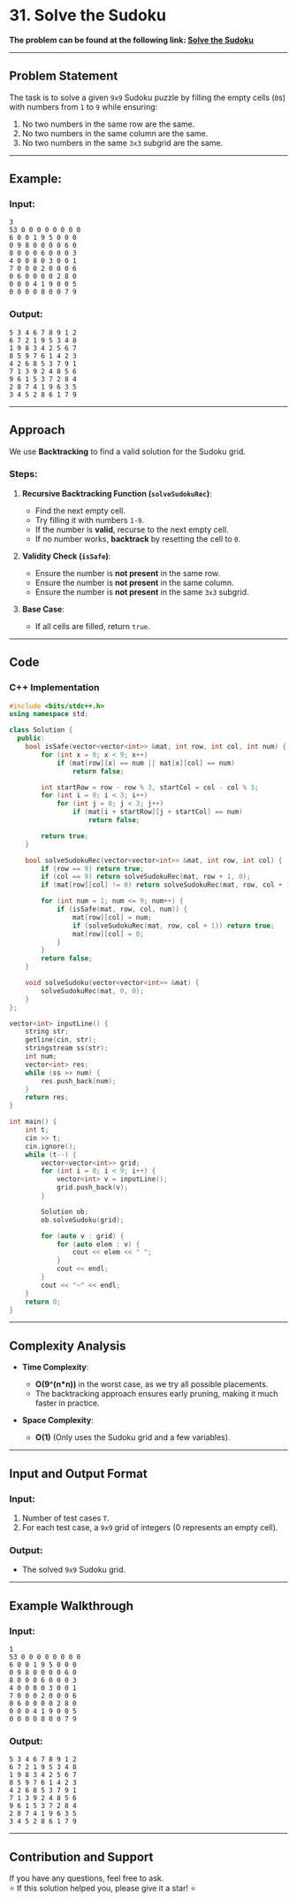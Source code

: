 # 31. Solve the Sudoku

**The problem can be found at the following link: [Solve the Sudoku](https://www.geeksforgeeks.org/problems/solve-the-sudoku-1587115621/1)**

---

## Problem Statement

The task is to solve a given `9x9` Sudoku puzzle by filling the empty cells (`0`s) with numbers from `1` to `9` while ensuring:
1. No two numbers in the same row are the same.
2. No two numbers in the same column are the same.
3. No two numbers in the same `3x3` subgrid are the same.

---

## Example:

### Input:
```
3
53 0 0 0 0 0 0 0 0
6 0 0 1 9 5 0 0 0
0 9 8 0 0 0 0 6 0
8 0 0 0 6 0 0 0 3
4 0 0 8 0 3 0 0 1
7 0 0 0 2 0 0 0 6
0 6 0 0 0 0 2 8 0
0 0 0 4 1 9 0 0 5
0 0 0 0 8 0 0 7 9
```

### Output:
```
5 3 4 6 7 8 9 1 2
6 7 2 1 9 5 3 4 8
1 9 8 3 4 2 5 6 7
8 5 9 7 6 1 4 2 3
4 2 6 8 5 3 7 9 1
7 1 3 9 2 4 8 5 6
9 6 1 5 3 7 2 8 4
2 8 7 4 1 9 6 3 5
3 4 5 2 8 6 1 7 9
```

---

## Approach

We use **Backtracking** to find a valid solution for the Sudoku grid.

### Steps:

1. **Recursive Backtracking Function (`solveSudokuRec`)**:
   - Find the next empty cell.
   - Try filling it with numbers `1-9`.
   - If the number is **valid**, recurse to the next empty cell.
   - If no number works, **backtrack** by resetting the cell to `0`.

2. **Validity Check (`isSafe`)**:
   - Ensure the number is **not present** in the same row.
   - Ensure the number is **not present** in the same column.
   - Ensure the number is **not present** in the same `3x3` subgrid.

3. **Base Case**:
   - If all cells are filled, return `true`.

---

## Code

### C++ Implementation

```cpp
#include <bits/stdc++.h>
using namespace std;

class Solution {
  public:
    bool isSafe(vector<vector<int>> &mat, int row, int col, int num) {
        for (int x = 0; x < 9; x++) 
            if (mat[row][x] == num || mat[x][col] == num) 
                return false;

        int startRow = row - row % 3, startCol = col - col % 3;
        for (int i = 0; i < 3; i++)
            for (int j = 0; j < 3; j++)
                if (mat[i + startRow][j + startCol] == num)
                    return false;

        return true;
    }

    bool solveSudokuRec(vector<vector<int>> &mat, int row, int col) {
        if (row == 9) return true;
        if (col == 9) return solveSudokuRec(mat, row + 1, 0);
        if (mat[row][col] != 0) return solveSudokuRec(mat, row, col + 1);

        for (int num = 1; num <= 9; num++) {
            if (isSafe(mat, row, col, num)) {
                mat[row][col] = num;
                if (solveSudokuRec(mat, row, col + 1)) return true;
                mat[row][col] = 0;
            }
        }
        return false;
    }

    void solveSudoku(vector<vector<int>> &mat) {
        solveSudokuRec(mat, 0, 0);
    }
};

vector<int> inputLine() {
    string str;
    getline(cin, str);
    stringstream ss(str);
    int num;
    vector<int> res;
    while (ss >> num) {
        res.push_back(num);
    }
    return res;
}

int main() {
    int t;
    cin >> t;
    cin.ignore();
    while (t--) {
        vector<vector<int>> grid;
        for (int i = 0; i < 9; i++) {
            vector<int> v = inputLine();
            grid.push_back(v);
        }

        Solution ob;
        ob.solveSudoku(grid);

        for (auto v : grid) {
            for (auto elem : v) {
                cout << elem << " ";
            }
            cout << endl;
        }
        cout << "~" << endl;
    }
    return 0;
}
```

---

## Complexity Analysis

- **Time Complexity**:  
  - **O(9^(n*n))** in the worst case, as we try all possible placements.
  - The backtracking approach ensures early pruning, making it much faster in practice.

- **Space Complexity**:  
  - **O(1)** (Only uses the Sudoku grid and a few variables).

---

## Input and Output Format

### Input:
1. Number of test cases `T`.
2. For each test case, a `9x9` grid of integers (0 represents an empty cell).

### Output:
- The solved `9x9` Sudoku grid.

---

## Example Walkthrough

### Input:
```
1
53 0 0 0 0 0 0 0 0
6 0 0 1 9 5 0 0 0
0 9 8 0 0 0 0 6 0
8 0 0 0 6 0 0 0 3
4 0 0 8 0 3 0 0 1
7 0 0 0 2 0 0 0 6
0 6 0 0 0 0 2 8 0
0 0 0 4 1 9 0 0 5
0 0 0 0 8 0 0 7 9
```

### Output:
```
5 3 4 6 7 8 9 1 2
6 7 2 1 9 5 3 4 8
1 9 8 3 4 2 5 6 7
8 5 9 7 6 1 4 2 3
4 2 6 8 5 3 7 9 1
7 1 3 9 2 4 8 5 6
9 6 1 5 3 7 2 8 4
2 8 7 4 1 9 6 3 5
3 4 5 2 8 6 1 7 9
```

---

## Contribution and Support

If you have any questions, feel free to ask.  
⭐ If this solution helped you, please give it a star! ⭐
